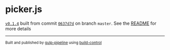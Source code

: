 # picker.js

[`v0.1.4`](../../releases/tag/v0.1.4) built from commit [`0637d7d`](../../commit/0637d7d72d8122c228144007cade0803f75afe6b) on branch `master`. See the [README](../..) for more details

---
<sup>Built and published by [gulp-pipeline](https://github.com/alienfast/gulp-pipeline) using [build-control](https://github.com/alienfast/build-control)</sup>
